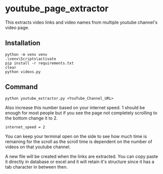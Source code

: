 # youtube_page_extractor

This extracts video links and video names from multiple youtube channel's video page.

## Installation

```
python -m venv venv
.\venv\Scripts\activate
pip install -r requirements.txt
clear
python videos.py
```

## Command

```
python youtube_extractor.py <YouTube_Channel_URL>
```


Also increase this number based on your internet speed. 1 should be enough for most people but if you see the page not completely scrolling to the bottom change it to 2.
```
internet_speed = 2
```

You can keep your terminal open on the side to see how much time is remaining for the scroll as the scroll time is dependent on the number of videos on that youtube channel.


A new file will be created when the links are extracted. You can copy paste it directly in database or excel and it will retain it's structure since it has a tab character in between then.

